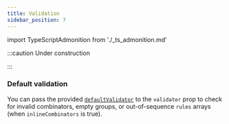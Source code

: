```yaml
---
title: Validation
sidebar_position: 7
---
```


import TypeScriptAdmonition from './_ts_admonition.md'

<TypeScriptAdmonition />

:::caution Under construction

:::

### Default validation

You can pass the provided [`defaultValidator`](./misc#defaultvalidator) to the `validator` prop to check for invalid combinators, empty groups, or out-of-sequence `rules` arrays (when `inlineCombinators` is true).
